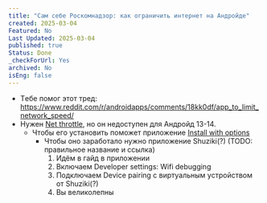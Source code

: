 ```yaml
---
title: "Сам себе Роскомнадзор: как ограничить интернет на Андройде"
created: 2025-03-04
Featured: No
Last Updated: 2025-03-04
published: true
Status: Done
_checkForUrl: Yes
archived: No
isEng: false
---
```

- Tебе помог этот тред: https://www.reddit.com/r/androidapps/comments/18kk0df/app_to_limit_network_speed/
- Нужен [Net throttle](https://play.google.com/store/apps/details?id=com.network.speedbooster), но он недоступен для Андройд 13-14.
    - Чтобы его установить поможет приложение [Install with options](https://github.com/zacharee/InstallWithOptions)
        - Чтобы оно заработало нужно приложение Shuziki(?) (TODO: правильное название и ссылка)
            1. Идём в гайд в приложении
            2. Включаем Developer settings: Wifi debugging
            3. Подключаем Device pairing с виртуальным устройством от Shuziki(?)
            4. Вы великолепны